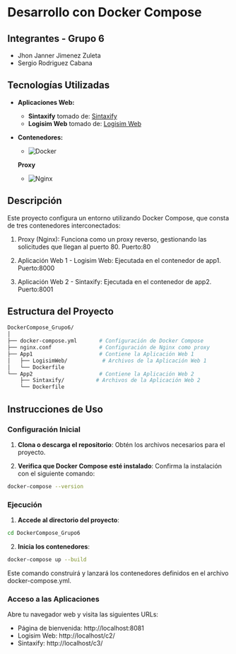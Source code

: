 # Desarrollo con Docker Compose

## Integrantes - Grupo 6

- Jhon Janner Jimenez Zuleta
- Sergio Rodriguez Cabana

## Tecnologías Utilizadas

- **Aplicaciones Web:**
  - **Sintaxify** tomado de: [Sintaxify](https://github.com/proyectosingenieriauninorte/Sintaxify.git)
  - **Logisim Web** tomado de: [Logisim Web](https://github.com/proyectosingenieriauninorte/LogisimWeb.git)

- **Contenedores:**
  - ![Docker](https://img.shields.io/badge/Docker-2496ED?style=for-the-badge&logo=docker&logoColor=white)

  **Proxy**
  - ![Nginx](https://img.shields.io/badge/Nginx-009639?style=for-the-badge&logo=nginx&logoColor=white)


## Descripción

Este proyecto configura un entorno utilizando Docker Compose, que consta de tres contenedores interconectados:

1. Proxy (Nginx): Funciona como un proxy reverso, gestionando las solicitudes que llegan al puerto 80.
Puerto:80

2. Aplicación Web 1 - Logisim Web: Ejecutada en el contenedor de app1.
Puerto:8000

3. Aplicación Web 2 - Sintaxify: Ejecutada en el contenedor de app2.
Puerto:8001

## Estructura del Proyecto

```bash
DockerCompose_Grupo6/
│
├── docker-compose.yml       # Configuración de Docker Compose
├── nginx.conf               # Configuración de Nginx como proxy
├── App1                     # Contiene la Aplicación Web 1
│   ├── LogisimWeb/           # Archivos de la Aplicación Web 1
│   └── Dockerfile
└── App2                     # Contiene la Aplicación Web 2
    ├── Sintaxify/          # Archivos de la Aplicación Web 2
    └── Dockerfile
```

## Instrucciones de Uso

### Configuración Inicial

1. **Clona o descarga el repositorio**: Obtén los archivos necesarios para el proyecto.

2. **Verifica que Docker Compose esté instalado**: Confirma la instalación con el siguiente comando:

```bash
docker-compose --version
```
### Ejecución
1. **Accede al directorio del proyecto**:

```bash
cd DockerCompose_Grupo6
```

2. **Inicia los contenedores**:

```bash
docker-compose up --build
```

Este comando construirá y lanzará los contenedores definidos en el archivo docker-compose.yml.

### Acceso a las Aplicaciones

Abre tu navegador web y visita las siguientes URLs:

* Página de bienvenida: http://localhost:8081
* Logisim Web: http://localhost/c2/
* Sintaxify: http://localhost/c3/
